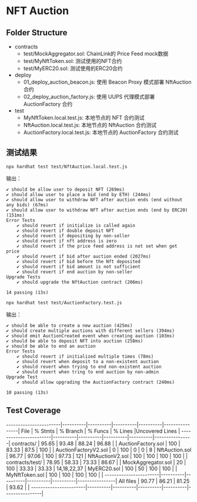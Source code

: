 # NFT Auction

## Folder Structure
- contracts
    - test/MockAggregator.sol: ChainLink的 Price Feed mock数据
    - test/MyNftToken.sol: 测试使用的NFT合约
    - test/MyERC20.sol: 测试使用的ERC20合约
- deploy
    - 01_deploy_auction_beacon.js: 使用 Beacon Proxy 模式部署 NftAuction 合约
    - 02_deploy_auction_factory.js: 使用 UUPS 代理模式部署 AuctionFactory 合约
- test
    - MyNftToken.local.test.js: 本地节点的 NFT 合约测试
    - NftAuction.local.test.js: 本地节点的 NftAuction 合约测试
    - AuctionFactory.local.test.js: 本地节点的 AuctionFactory 合约测试

## 测试结果
```
npx hardhat test test/NftAuction.local.test.js
```
输出：
```
✔ should be allow user to deposit NFT (269ms)
✔ should allow user to place a bid (end by ETH) (244ms)
✔ should allow user to withdraw NFT after auction ends (end without any bids) (67ms)
✔ should allow user to withdraw NFT after auction ends (end by ERC20) (151ms)
Error Tests
    ✔ should revert if initialize is called again
    ✔ should revert if double deposit NFT
    ✔ should revert if depositing by non-seller
    ✔ should revert if nft address is zero
    ✔ should revert if the price feed address is not set when get price
    ✔ should revert if bid after auction ended (2027ms)
    ✔ should revert if bid before the Nft deposited
    ✔ should revert if bid amount is not sufficient
    ✔ should revert if end auction by non-seller
Upgrade Tests
    ✔ should upgrade the NftAuction contract (206ms)

14 passing (13s)
```

```
npx hardhat test test/AuctionFactory.test.js
```
输出：
```
✔ should be able to create a new auction (425ms)
✔ should create multiple auctions with different sellers (394ms)
✔ should emit AuctionCreated event when creating auction (103ms)
✔ should be able to deposit NFT into auction (258ms)
✔ should be able to end an auction
Error Tests
    ✔ should revert if initialized multiple times (78ms)
    ✔ should revert when deposit to a non-existent auction
    ✔ should revert when trying to end non-existent auction
    ✔ should revert when tring to end auction by non-admin
Upgrade Test
    ✔ should allow upgrading the AuctionFactory contract (240ms)

10 passing (13s)
```

## Test Coverage
-----------------------|----------|----------|----------|----------|----------------|
File                   |  % Stmts | % Branch |  % Funcs |  % Lines |Uncovered Lines |
-----------------------|----------|----------|----------|----------|----------------|
 contracts/            |    95.65 |    93.48 |    88.24 |    96.88 |                |
  AuctionFactory.sol   |      100 |    83.33 |     87.5 |      100 |                |
  AuctionFactoryV2.sol |        0 |      100 |        0 |        0 |              8 |
  NftAuction.sol       |    96.77 |    97.06 |      100 |    97.73 |            121 |
  NftAuctionV2.sol     |      100 |      100 |      100 |      100 |                |
 contracts/test/       |    78.95 |    58.33 |    73.33 |    86.67 |                |
  MockAggregator.sol   |       20 |      100 |    33.33 |    33.33 |    14,18,22,37 |
  MyERC20.sol          |      100 |       50 |      100 |      100 |                |
  MyNftToken.sol       |      100 |      100 |      100 |      100 |                |
-----------------------|----------|----------|----------|----------|----------------|
All files              |    90.77 |    86.21 |    81.25 |    93.62 |                |
-----------------------|----------|----------|----------|----------|----------------|